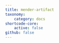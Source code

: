 ```yaml
---
title: mender-artifact
taxonomy:
    category: docs
shortcode-core:
    active: false
github: false
---
```

